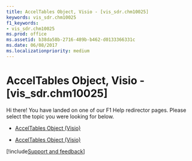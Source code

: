```yaml
---
title: AccelTables Object, Visio - [vis_sdr.chm10025]
keywords: vis_sdr.chm10025
f1_keywords:
- vis_sdr.chm10025
ms.prod: office
ms.assetid: b38da58b-2716-489b-b462-d0133366331c
ms.date: 06/08/2017
ms.localizationpriority: medium
---
```



# AccelTables Object, Visio - [vis_sdr.chm10025]

Hi there! You have landed on one of our F1 Help redirector pages. Please select the topic you were looking for below.

- [AccelTables Object (Visio)](https://msdn.microsoft.com/library/5cbf276b-918d-5dd5-5473-07255edbdb69.aspx)

- [AccelTables Object (Visio)](https://msdn.microsoft.com/library/1bc9671b-83dc-1349-9171-92d1650ebec8%28Office.15%29.aspx)

[!include[Support and feedback](~/includes/feedback-boilerplate.md)]